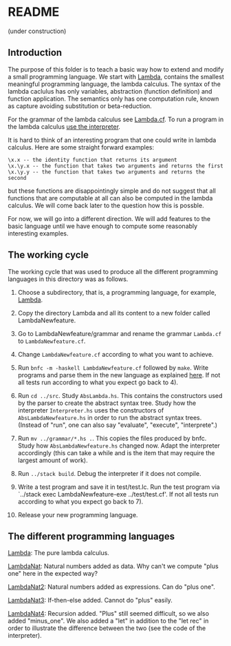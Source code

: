 # README

(under construction)

## Introduction

The purpose of this folder is to teach a basic way how to extend and modify a small programming language. We start with [Lambda](),
contains the smallest meaningful programming language, the lambda calculus. The syntax of the lambda caclulus has only variables, abstraction (function definition) and 
function application. The semantics only has one computation rule, known as capture avoiding substitution or beta-reduction.

For the grammar of the lambda calculus see [Lambda.cf](). To run a program in the lambda calculus [use the interpreter]().

It is hard to think of an interesting program that one could write in lambda calculus. Here are some straight forward examples:

    \x.x -- the identity function that returns its argument
    \x.\y.x -- the function that takes two arguments and returns the first
    \x.\y.y -- the function that takes two arguments and returns the second
    
but these functions are disappointingly simple and do not suggest that all functions that are computable at all can also be computed
in the lambda calculus. We will come back later to the question how this is possble.

For now, we will go into a different direction. We will add features to the basic language until we have enough to compute some reasonably
interesting examples.

## The working cycle

The working cycle that was used to produce all the different programming languages in this directory was as follows. 

1) Choose a subdirectory, that is, a programming language, for example, [Lambda]().

2) Copy the directory Lambda and all its content to a new folder called LambdaNewfeature.

3) Go to LambdaNewfeature/grammar and rename the grammar `Lambda.cf` to `LambdaNewfeature.cf`.

4) Change `LambdaNewfeature.cf` according to what you want to achieve.

5) Run `bnfc -m -haskell LambdaNewfeature.cf` followed by `make`. Write programs and parse them in the new language as explained [here]().
If not all tests run according to what you expect go back to 4).

6) Run `cd ../src`. Study `AbsLambda.hs`. This contains the constructors used by the parser to create the abstract syntax tree. 
Study how the interpreter `Interpreter.hs` uses the constructors of `AbsLambdaNewfeature.hs` in order to run
the abstract syntax trees. (Instead of "run", one can also say "evaluate", "execute", "interprete".)

7) Run `mv ../grammar/*.hs .`. This copies the files produced by bnfc. 
Study how `AbsLambdaNewfeature.hs` changed now. Adapt the interpreter accordingly (this can take a while and is the item that may require the largest amount of work).

8) Run `../stack build`. Debug the interpreter if it does not compile. 

9) Write a test program and save it in test/test.lc. Run the test program via `../stack exec LambdaNewfeature-exe ../test/test.cf'. 
If not all tests run according to what you expect go back to 7).

10) Release your new programming language.

## The different programming languages

[Lambda](): The pure lambda calculus.

[LambdaNat](): Natural numbers added as data. Why can't we compute "plus one" here in the expected way?

[LambdaNat2](): Natural numbers added as expressions. Can do "plus one".

[LambdaNat3](): If-then-else added. Cannot do "plus" easily.

[LambdaNat4](): Recursion added. "Plus" still seemed difficult, so we also added "minus_one". We also added a "let" in addition to the "let rec" in order to illustrate the difference between the two (see the code of the interpreter).






